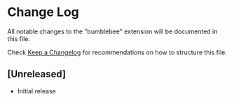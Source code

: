 # Change Log
All notable changes to the "bumblebee" extension will be documented in this file.

Check [Keep a Changelog](http://keepachangelog.com/) for recommendations on how to structure this file.

## [Unreleased]
- Initial release
